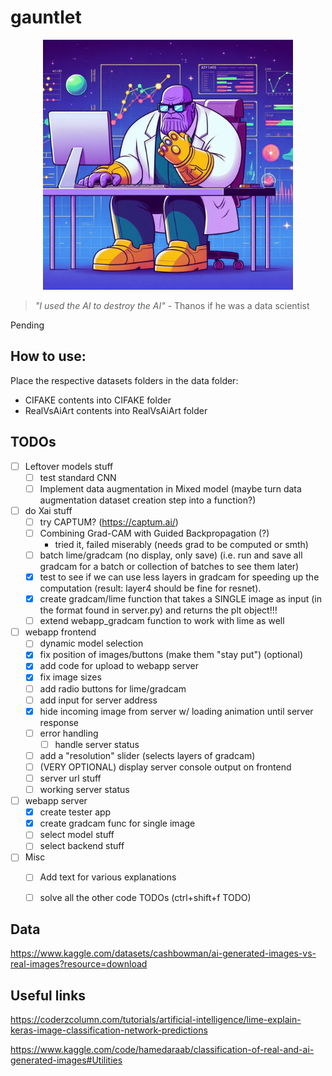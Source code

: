 # gauntlet

<p align="center">
  <img src="res//image.png" alt="Data Thanos" width="400px"/>
</p>

> _"I used the AI to destroy the AI"_
\- Thanos if he was a data scientist

Pending

## How to use:
Place the respective datasets folders in the data folder:
- CIFAKE contents into CIFAKE folder
- RealVsAiArt contents into RealVsAiArt folder

## TODOs
- [ ] Leftover models stuff
    - [ ] test standard CNN
    - [ ] Implement data augmentation in Mixed model (maybe turn data augmentation dataset creation step into a function?)

- [ ] do Xai stuff
    - [ ] try CAPTUM? (https://captum.ai/)
    - [ ] Combining Grad-CAM with Guided Backpropagation (?)
        - tried it, failed miserably (needs grad to be computed or smth)
    - [ ] batch lime/gradcam (no display, only save) (i.e. run and save all gradcam for a batch or collection of batches to see them later)
    - [x] test to see if we can use less layers in gradcam for speeding up the computation (result: layer4 should be fine for resnet).
    - [x] create gradcam/lime function that takes a SINGLE image as input (in the format found in server.py) and returns the plt object!!!
    - [ ] extend webapp_gradcam function to work with lime as well

- [ ] webapp frontend
    - [ ] dynamic model selection
    - [x] fix position of images/buttons (make them "stay put") (optional)
    - [x] add code for upload to webapp server
    - [x] fix image sizes
    - [ ] add radio buttons for lime/gradcam
    - [ ] add input for server address
    - [x] hide incoming image from server w/ loading animation until server response
    - [ ] error handling
        - [ ] handle server status
    - [ ] add a "resolution" slider (selects layers of gradcam)
    - [ ] (VERY OPTIONAL) display server console output on frontend
    - [ ] server url stuff
    - [ ] working server status

- [ ] webapp server
    - [x] create tester app
    - [x] create gradcam func for single image
    - [ ] select model stuff
    - [ ] select backend stuff

- [ ] Misc
    - [ ] Add text for various explanations
    - [ ] solve all the other code TODOs (ctrl+shift+f TODO)


## Data
https://www.kaggle.com/datasets/cashbowman/ai-generated-images-vs-real-images?resource=download

## Useful links
https://coderzcolumn.com/tutorials/artificial-intelligence/lime-explain-keras-image-classification-network-predictions

https://www.kaggle.com/code/hamedaraab/classification-of-real-and-ai-generated-images#Utilities